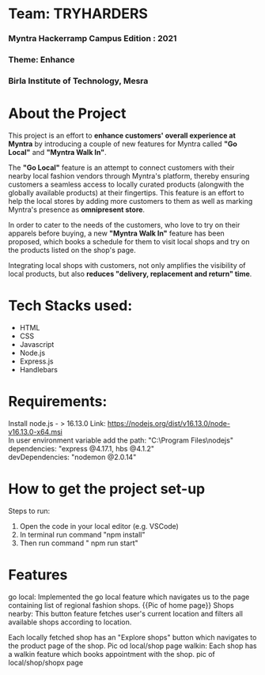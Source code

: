 <h1>Team: TRYHARDERS</H1>
<H3>Myntra Hackerramp Campus Edition : 2021 </h3>
<h3> Theme: Enhance</h3>
<h3> Birla Institute of Technology, Mesra </h3>

# About the Project
This project is an effort to <b>enhance customers' overall experience at Myntra</b> by introducing a couple of new features for Myntra called <b>"Go Local"</b> and <b>"Myntra Walk In"</b>.<br>

The <b>"Go Local"</b> feature is an attempt to connect customers with their nearby local fashion vendors through Myntra's platform,
thereby ensuring customers a seamless access to locally curated products (alongwith the globally available products) at their
fingertips. This feature is an effort to help the local stores by adding more customers to them as well as marking Myntra's presence as <b>omnipresent store</b>.<br>

In order to cater to the needs of the customers, who love to try on their apparels before buying, a new <b>"Myntra Walk In"</b>
feature has been proposed, which books a schedule for them to visit local shops and try on the products listed on the shop's page.<br>

Integrating local shops with customers, not only amplifies the visibility of local products, but also <b>reduces "delivery, replacement
and return" time</b>.<br>



# Tech Stacks used:
<ul>
<li> HTML
<li> CSS
<li> Javascript
<li> Node.js
<li> Express.js
<li> Handlebars
</ul>

# Requirements:
Install node.js - > 16.13.0  Link: https://nodejs.org/dist/v16.13.0/node-v16.13.0-x64.msi <br>
In user environment variable add the path: "C:\Program Files\nodejs"<br>
dependencies: "express @4.17.1, hbs @4.1.2" <br>
devDependencies: "nodemon @2.0.14"<br>

# How to get the project set-up
Steps to run:
1) Open the code in your local editor (e.g. VSCode)
2) In terminal run command "npm  install" 
3) Then run command " npm run start"

# Features
go local: Implemented the go local feature which navigates us to the page containing list of regional fashion shops. 
{{Pic of home page}}
Shops nearby: This button feature fetches user's current location and filters all available shops according to location.

 Each locally fetched shop has an
"Explore shops" button which navigates to the product page of the shop.
Pic od local/shop page
walkin: Each shop has a walkin feature which books appointment with the shop.
pic of local/shop/shopx page

